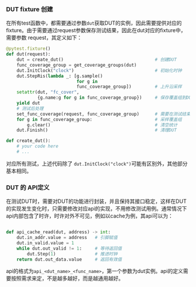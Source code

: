 
### DUT fixture 创建

在所有test函数中，都需要通过参数`dut`获取DUT的实例，因此需要提供对应的fixture。由于需要通过request参数保存测试结果，因此在dut对应的fixture中，需要参数 request，其定义如下：

```python
@pytest.fixture()
def dut(request):
    dut = create_dut()                                   # 创建DUT
    func_coverage_group = get_coverage_groups(dut)
    dut.InitClock("clock")                               # 初始化时钟
    dut.StepRis(lambda _: [g.sample()
                           for g in
                           func_coverage_group])         # 上升沿采样
    setattr(dut, "fc_cover",
            {g.name:g for g in func_coverage_group})     # 保存覆盖组到DUT
    yield dut
    # 测试后处理
    set_func_coverage(request, func_coverage_group)      # 需要在测试结束的时候，通过set_func_coverage把覆盖组传递给toffee_test*
    for g in func_coverage_group:                        # 采样覆盖组
        g.clear()                                        # 清空统计
    dut.Finish()                                         # 清理DUT

def create_dut():
    # your code here
    # ...

```

对应所有测试，上述代码除了 `dut.InitClock("clock")`可能有区别外，其他部分基本相同。

### DUT 的 API定义

在测试DUT时，需要对DUT的功能进行封装，并且保持其接口稳定，这样在DUT的实现发生变化时，只需要修改对应api的实现，不用修改测试用例。通常情况下api内部包含了时许，时许对外不可见，例如以cache为例，其api可以为：

```python

def api_cache_read(dut, address) -> int:
    dut.in_addr.value = address   # 引脚赋值
    dut.in_valid.value = 1
    while dut.out_valid != 1:     # 等待返回值
        dut.Step(1)               # 推进时钟
    return dut.out_data.value     # 返回有效值
```

api的格式为`api_<dut_name>_<func_name>`，第一个参数为dut实例。api的定义需要按照需求来定，不是越多越好，而是越通用越好。
